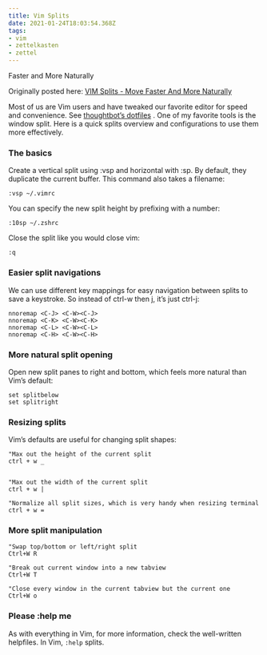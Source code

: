 ```yaml
---
title: Vim Splits
date: 2021-01-24T18:03:54.368Z
tags:
- vim
- zettelkasten
- zettel
---
```

Faster and More Naturally 

Originally posted here: [VIM Splits - Move Faster And More Naturally](https://thoughtbot.com/blog/vim-splits-move-faster-and-more-naturally)

Most of us are Vim users and have tweaked our favorite editor for speed and convenience. See  [thoughtbot’s dotfiles](https://github.com/thoughtbot/dotfiles/blob/master/vimrc) .
One of my favorite tools is the window split. Here is a quick splits overview and configurations to use them more effectively.

### The basics
Create a vertical split using :vsp and horizontal with :sp.
By default, they duplicate the current buffer. This command also takes a filename:
```vim
:vsp ~/.vimrc
```
You can specify the new split height by prefixing with a number:
```vim
:10sp ~/.zshrc
```
Close the split like you would close vim:
```vim
:q
```

### Easier split navigations
We can use different key mappings for easy navigation between splits to save a keystroke. So instead of ctrl-w then j, it’s just ctrl-j:
```vim
nnoremap <C-J> <C-W><C-J>
nnoremap <C-K> <C-W><C-K>
nnoremap <C-L> <C-W><C-L>
nnoremap <C-H> <C-W><C-H>
```

### More natural split opening
Open new split panes to right and bottom, which feels more natural than Vim’s default:
```vim
set splitbelow
set splitright
```

### Resizing splits
Vim’s defaults are useful for changing split shapes:
```vim
"Max out the height of the current split
ctrl + w _


"Max out the width of the current split
ctrl + w |

"Normalize all split sizes, which is very handy when resizing terminal
ctrl + w =
```

### More split manipulation
```vim
"Swap top/bottom or left/right split
Ctrl+W R

"Break out current window into a new tabview
Ctrl+W T

"Close every window in the current tabview but the current one
Ctrl+W o
```

### Please :help me
As with everything in Vim, for more information, check the well-written helpfiles. In Vim, `:help` splits.